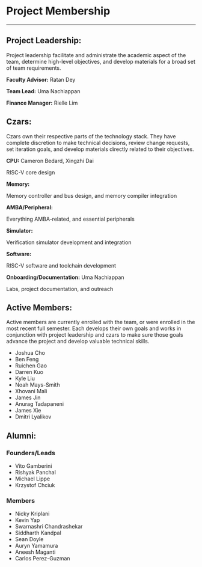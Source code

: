 # Project Membership

---

## Project Leadership:

Project leadership facilitate and administrate the academic aspect of the team,
determine high-level objectives, and develop materials for a broad set of
team requirements.

**Faculty Advisor:** Ratan Dey

**Team Lead:** Uma Nachiappan

**Finance Manager:** Rielle Lim

## Czars:

Czars own their respective parts of the technology stack. They have complete
discretion to make technical decisions, review change requests, set iteration
goals, and develop materials directly related to their objectives.

**CPU:** Cameron Bedard, Xingzhi Dai

RISC-V core design

**Memory:**

Memory controller and bus design, and memory compiler integration

**AMBA/Peripheral:** 

Everything AMBA-related, and essential peripherals

**Simulator:**

Verification simulator development and integration

**Software:**

RISC-V software and toolchain development

**Onboarding/Documentation:** Uma Nachiappan

Labs, project documentation, and outreach

## Active Members:

Active members are currently enrolled with the team, or were enrolled in the
most recent full semester. Each develops their own goals and works in
conjunction with project leadership and czars to make sure those goals advance
the project and develop valuable technical skills.

  * Joshua Cho
  * Ben Feng
  * Ruichen Gao
  * Darren Kuo
  * Kyle Liu
  * Noah Mays-Smith
  * Xhovani Mali
  * James Jin
  * Anurag Tadapaneni
  * James Xie
  * Dmitri Lyalikov

## Alumni:

### Founders/Leads

 * Vito Gamberini
 * Rishyak Panchal
 * Michael Lippe
 * Krzystof Chciuk

### Members

 * Nicky Kriplani
 * Kevin Yap
 * Swarnashri Chandrashekar
 * Siddharth Kandpal
 * Sean Doyle
 * Auryn Yamamura
 * Aneesh Maganti
 * Carlos Perez-Guzman
